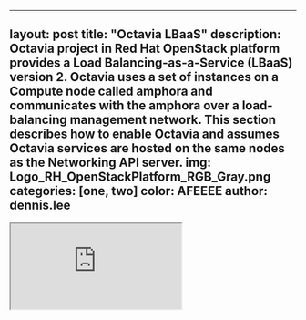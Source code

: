 

---
layout: post
title:  "Octavia LBaaS"
description: Octavia project in Red Hat OpenStack platform provides a Load Balancing-as-a-Service (LBaaS) version 2. Octavia uses a set of instances on a Compute node called amphora and communicates with the amphora over a load-balancing management network. This section describes how to enable Octavia and assumes Octavia services are hosted on the same nodes as the Networking API server.
img: Logo_RH_OpenStackPlatform_RGB_Gray.png
categories: [one, two]
color: AFEEEE
author: dennis.lee
---
<iframe src="https://docs.google.com/document/d/e/2PACX-1vRCQEJ0KMvhJtMZ72AXWdlzKLLOH4byVUrbr15g2bFeA3kAHVj46YS6c0853yaE1l1_mefGDd2hViA_/pub?embedded=true"></iframe>
